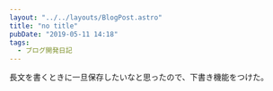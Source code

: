 ```yaml
---
layout: "../../layouts/BlogPost.astro"
title: "no title"
pubDate: "2019-05-11 14:18"
tags:
  - ブログ開発日記
---
```

長文を書くときに一旦保存したいなと思ったので、下書き機能をつけた。
